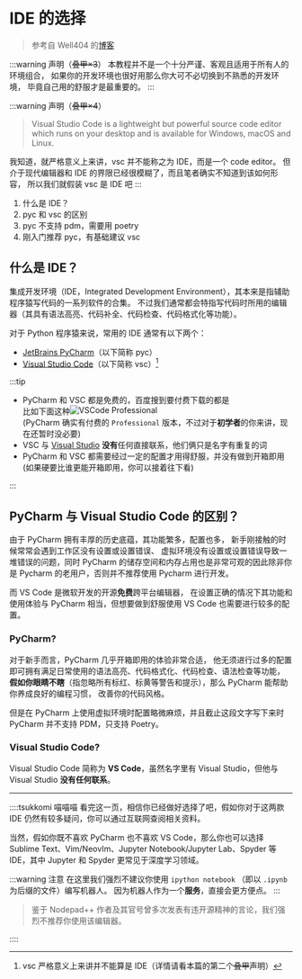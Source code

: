 # IDE 的选择

> 参考自 Well404 的[博客](http://blog.well404.top/2023/02/28/开发环境配置/)

:::warning 声明（~~叠甲×3~~）
本教程并不是一个十分严谨、客观且适用于所有人的环境组合，
如果你的开发环境也很好用那么你大可不必切换到不熟悉的开发环境，
毕竟自己用的舒服才是最重要的。
:::

:::warning 声明（~~叠甲×4~~）

> Visual Studio Code is a lightweight but powerful source code editor which runs on your desktop and is available for Windows, macOS and Linux.

我知道，就严格意义上来讲，vsc 并不能称之为 IDE，而是一个 code editor。
但介于现代编辑器和 IDE 的界限已经很模糊了，而且笔者确实不知道到该如何形容，
所以我们就假装 vsc 是 IDE 吧
:::

1. 什么是 IDE？
2. pyc 和 vsc 的区别
3. pyc 不支持 pdm，需要用 poetry
4. 刚入门推荐 pyc，有基础建议 vsc

## 什么是 IDE？

集成开发环境（IDE，Integrated Development Environment），其本来是指辅助程序猿写代码的一系列软件的合集。
不过我们通常都会特指写代码时所用的编辑器（其具有语法高亮、代码补全、代码检查、代码格式化等功能）。

对于 Python 程序猿来说，常用的 IDE 通常有以下两个：

- [JetBrains PyCharm](https://www.jetbrains.com/pycharm/)（以下简称 pyc）
- [Visual Studio Code](https://code.visualstudio.com/)（以下简称 vsc）[^1]

:::tip

- PyCharm 和 VSC 都是免费的，百度搜到要付费下载的都是<MoreInfo words="假的" width=300px><div style="background: var(--vp-c-bg); border:3px solid var(--vp-custom-block-tip-text); border-radius: 10px">比如下面这种<img src="/images/before/vscode_paid.webp" alt="VSCode Professional" style="vertical-align:top"/></div></MoreInfo>
  (PyCharm 确实有付费的 `Professional` 版本，不过对于**初学者**的你来讲，现在还暂时没必要)
- VSC 与 [Visual Studio](https://visualstudio.microsoft.com/zh-hans/)
  **没有**任何直接联系，他们俩只是名字有重复的词
- PyCharm 和 VSC 都需要经过一定的配置才用得舒服，并没有做到开箱即用
  (如果硬要比谁更能开箱即用，你可以接着往下看)

:::

## PyCharm 与 Visual Studio Code 的区别？

由于 PyCharm 拥有丰厚的历史底蕴，其功能繁多，配置也多，
新手刚接触的时候常常会遇到工作区没有设置或设置错误、
虚拟环境没有设置或设置错误导致一堆错误的问题，同时 PyCharm
的储存空间和内存占用也是非常可观的因此除非你是 Pycharm
的老用户，否则并不推荐使用 Pycharm 进行开发。

而 VS Code 是微软开发的开源**免费**跨平台编辑器，
在设置正确的情况下其功能和使用体验与 PyCharm
相当，但想要做到舒服使用 VS Code 也需要进行较多的配置。

### PyCharm?

对于新手而言，PyCharm 几乎开箱即用的体验非常合适，
他无须进行过多的配置即可拥有满足日常使用的语法高亮、代码格式化、代码检查、语法检查等功能，
**假如你眼睛不瞎**（指忽略所有标红、标黄等警告和提示），那么 PyCharm 能帮助你养成良好的编程习惯，
改善你的代码风格。

但是在 PyCharm 上使用虚拟环境时配置略微麻烦，并且截止这段文字写下来时 PyCharm
并不支持 PDM，只支持 Poetry。

### Visual Studio Code?

Visual Studio Code 简称为 **VS Code**，虽然名字里有 Visual Studio，但他与
Visual Studio **没有任何联系**。

<hr />

::::tsukkomi 喵喵喵
看完这一页，相信你已经做好选择了吧，假如你对于这两款 IDE 仍然有较多疑问，你可以通过互联网查阅相关资料。

当然，假如你既不喜欢 PyCharm 也不喜欢 VS Code，那么你也可以选择
Sublime Text、Vim/NeovIm、Jupyter Notebook/Jupyter Lab、Spyder
等 IDE，其中 Jupyter 和 Spyder 更常见于深度学习领域。

:::warning 注意
在这里我们强烈不建议你使用 `ipython notebook` （即以 `.ipynb` 为后缀的文件）编写机器人。
因为机器人作为一个**服务**，直接会更方便点。
:::

> 鉴于 Nodepad++ 作者及其官号曾多次发表有违开源精神的言论，我们强烈不推荐你使用该编辑器。

::::

[^1]: vsc 严格意义上来讲并不能算是 IDE（详情请看本篇的第二个~~叠甲~~声明）
